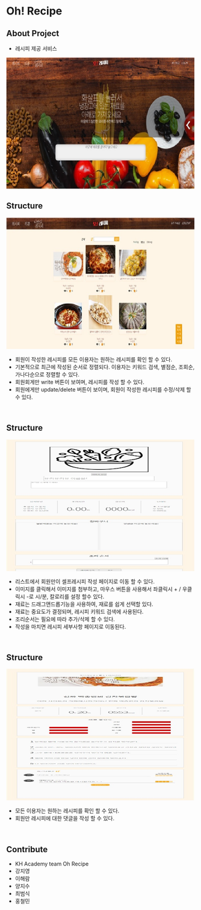 # Oh! Recipe

## About Project
- 레시피 제공 서비스
<img src="/project_images/main.jpg" style="width: 500px; height: 350px" />
<br />

## Structure

<img src="/project_images/list.jpg" style="width: 500px; height: 350px" />

- 회원이 작성한 레시피를 모든 이용자는 원하는 레시피를 확인 할 수 있다.
- 기본적으로 최근에 작성된 순서로 정렬되다. 이용자는 키워드 검색, 별점순, 조회순, 가나다순으로 정렬할 수 있다.
- 회원회게만 write 버튼이 보여며, 레시피를 작성 할 수 있다.
- 회원에게만 update/delete 버튼이 보이며, 회원이 작성한 레시피를 수정/삭제 할 수 있다.

<br />

## Structure

<img src="/project_images/write.jpg" style="width: 500px; height: 350px" />

- 리스트에서 회원만이 셀프레시피 작성 페이지로 이동 할 수 있다. 
- 이미지를 클릭해서 이미지를 첨부하고, 마우스 버튼을 사용해서 좌클릭시 + / 우클릭시 -로 시/분, 칼로리를 설정 할수 있다. 
- 재료는 드래그앤드롭기능을 사용하여, 재료를 쉽게 선택할 있다. 
- 재료는 중요도가 결정되며, 레시피 키워드 검색에 사용된다.
- 조리순서는 필요에 따라 추가/삭제 할 수 있다. 
- 작성을 마치면 레시피 세부사항 페이지로 이동된다.

<br />

## Structure

<img src="/project_images/view.jpg" style="width: 500px; height: 350px" />

- 모든 이용자는 원하는 레시피를 확인 할 수 있다.
- 회원만 레시피에 대한 댓글을 작성 할 수 있다.

<br />


## Contribute
- KH Academy team Oh Recipe
- 강지영
- 이해람
- 양지수
- 최범식
- 홍철민



[report]: <https://github.com/trigger18/oh_recipe.git>

